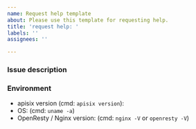 ```yaml
---
name: Request help template
about: Please use this template for requesting help.
title: 'request help: '
labels: ''
assignees: ''

---
```


### Issue description

### Environment

* apisix version (cmd: `apisix version`):
* OS: (cmd: `uname -a`)
* OpenResty / Nginx version: (cmd: `nginx -V` or `openresty -V`)
